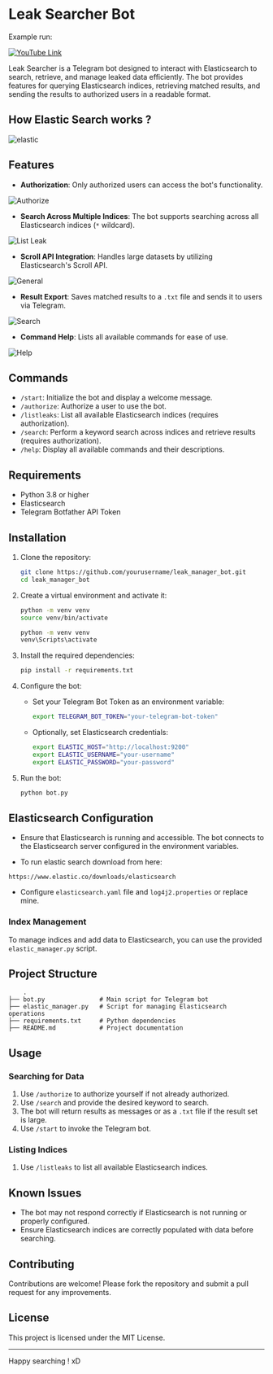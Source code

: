 # Leak Searcher Bot

Example run:

[![YouTube Link](http://img.youtube.com/vi/pyetHSV5Wn8/0.jpg)](https://www.youtube.com/watch?v=pyetHSV5Wn8&t=397s)

Leak Searcher is a Telegram bot designed to interact with Elasticsearch to search, retrieve, and manage leaked data efficiently. The bot provides features for querying Elasticsearch indices, retrieving matched results, and sending the results to authorized users in a readable format.

## How Elastic Search works ?

![elastic](./assets/elastic.png)

## Features

- **Authorization**: Only authorized users can access the bot's functionality.

![Authorize](./assets/authorize.png)

- **Search Across Multiple Indices**: The bot supports searching across all Elasticsearch indices (`*` wildcard).

![List Leak](./assets/listleaks.png)

- **Scroll API Integration**: Handles large datasets by utilizing Elasticsearch's Scroll API.

![General](./assets/general.png)

- **Result Export**: Saves matched results to a `.txt` file and sends it to users via Telegram.

![Search](./assets/search.png)

- **Command Help**: Lists all available commands for ease of use.

![Help](./assets/help.png)

## Commands

- `/start`: Initialize the bot and display a welcome message.
- `/authorize`: Authorize a user to use the bot.
- `/listleaks`: List all available Elasticsearch indices (requires authorization).
- `/search`: Perform a keyword search across indices and retrieve results (requires authorization).
- `/help`: Display all available commands and their descriptions.

## Requirements

- Python 3.8 or higher
- Elasticsearch
- Telegram Botfather API Token

## Installation

1. Clone the repository:
   ```bash
   git clone https://github.com/yourusername/leak_manager_bot.git
   cd leak_manager_bot
   ```

2. Create a virtual environment and activate it:
   ```bash
   python -m venv venv
   source venv/bin/activate
   ```

   ```bash
   python -m venv venv
   venv\Scripts\activate
   ```

3. Install the required dependencies:
   ```bash
   pip install -r requirements.txt
   ```

4. Configure the bot:

   - Set your Telegram Bot Token as an environment variable:
     ```bash
     export TELEGRAM_BOT_TOKEN="your-telegram-bot-token"
     ```
   - Optionally, set Elasticsearch credentials:
     ```bash
     export ELASTIC_HOST="http://localhost:9200"
     export ELASTIC_USERNAME="your-username"
     export ELASTIC_PASSWORD="your-password"
     ```

5. Run the bot:

   ```bash
   python bot.py
   ```

## Elasticsearch Configuration

- Ensure that Elasticsearch is running and accessible. The bot connects to the Elasticsearch server configured in the environment variables.

- To run elastic search download from here: 

```
https://www.elastic.co/downloads/elasticsearch
```

- Configure `elasticsearch.yaml` file and `log4j2.properties` or replace mine.

### Index Management

To manage indices and add data to Elasticsearch, you can use the provided `elastic_manager.py` script.

## Project Structure

```
    .
├── bot.py               # Main script for Telegram bot
├── elastic_manager.py   # Script for managing Elasticsearch operations
├── requirements.txt     # Python dependencies
├── README.md            # Project documentation

```

## Usage

### Searching for Data
1. Use `/authorize` to authorize yourself if not already authorized.
2. Use `/search` and provide the desired keyword to search.
3. The bot will return results as messages or as a `.txt` file if the result set is large.
4. Use `/start` to invoke the Telegram bot.

### Listing Indices
1. Use `/listleaks` to list all available Elasticsearch indices.

## Known Issues

- The bot may not respond correctly if Elasticsearch is not running or properly configured.
- Ensure Elasticsearch indices are correctly populated with data before searching.

## Contributing

Contributions are welcome! Please fork the repository and submit a pull request for any improvements.

## License

This project is licensed under the MIT License.

---

Happy searching ! xD